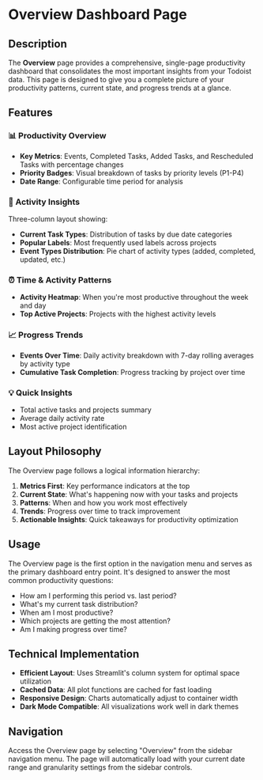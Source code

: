 # Overview Dashboard Page

## Description

The **Overview** page provides a comprehensive, single-page productivity dashboard that consolidates the most important insights from your Todoist data. This page is designed to give you a complete picture of your productivity patterns, current state, and progress trends at a glance.

## Features

### 📊 Productivity Overview
- **Key Metrics**: Events, Completed Tasks, Added Tasks, and Rescheduled Tasks with percentage changes
- **Priority Badges**: Visual breakdown of tasks by priority levels (P1-P4)
- **Date Range**: Configurable time period for analysis

### 🎯 Activity Insights
Three-column layout showing:
- **Current Task Types**: Distribution of tasks by due date categories
- **Popular Labels**: Most frequently used labels across projects
- **Event Types Distribution**: Pie chart of activity types (added, completed, updated, etc.)

### ⏰ Time & Activity Patterns
- **Activity Heatmap**: When you're most productive throughout the week and day
- **Top Active Projects**: Projects with the highest activity levels

### 📈 Progress Trends
- **Events Over Time**: Daily activity breakdown with 7-day rolling averages by activity type
- **Cumulative Task Completion**: Progress tracking by project over time

### 💡 Quick Insights
- Total active tasks and projects summary
- Average daily activity rate
- Most active project identification

## Layout Philosophy

The Overview page follows a logical information hierarchy:

1. **Metrics First**: Key performance indicators at the top
2. **Current State**: What's happening now with your tasks and projects
3. **Patterns**: When and how you work most effectively
4. **Trends**: Progress over time to track improvement
5. **Actionable Insights**: Quick takeaways for productivity optimization

## Usage

The Overview page is the first option in the navigation menu and serves as the primary dashboard entry point. It's designed to answer the most common productivity questions:

- How am I performing this period vs. last period?
- What's my current task distribution?
- When am I most productive?
- Which projects are getting the most attention?
- Am I making progress over time?

## Technical Implementation

- **Efficient Layout**: Uses Streamlit's column system for optimal space utilization
- **Cached Data**: All plot functions are cached for fast loading
- **Responsive Design**: Charts automatically adjust to container width
- **Dark Mode Compatible**: All visualizations work well in dark themes

## Navigation

Access the Overview page by selecting "Overview" from the sidebar navigation menu. The page will automatically load with your current date range and granularity settings from the sidebar controls.